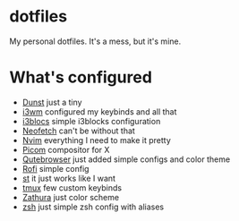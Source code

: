 # dotfiles
My personal dotfiles. It's a mess, but it's mine.

# What's configured 
* [Dunst](https://github.com/dunst-project/dunst) just a tiny
* [i3wm](https://github.com/i3/i3) configured my keybinds and all that
* [i3blocs](https://github.com/vivien/i3blocks) simple i3blocks configuration 
* [Neofetch](https://github.com/dylanaraps/neofetch) can't be without that
* [Nvim](https://github.com/neovim/neovim) everything I need to make it pretty
* [Picom](https://github.com/neovim/neovim) compositor for X 
* [Qutebrowser](https://github.com/qutebrowser/qutebrowser) just added simple configs and color theme
* [Rofi](https://github.com/davatorium/rofi) simple config
* [st](https://st.suckless.org/) it just works like I want
* [tmux](https://github.com/tmux/tmux) few custom keybinds
* [Zathura](https://github.com/pwmt/zathura) just color scheme
* [zsh](https://github.com/ohmyzsh/ohmyzsh) just simple zsh config with aliases
